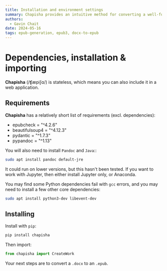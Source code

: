 ```yaml
---
title: Installation and environment settings
summary: Chapisha provides an intuitive method for converting a well-formatted Microsoft Word `.docx` file into a standards-compliant EPUB3 ebook.
authors:
  - Gavin Chait
date: 2024-05-16
tags: epub-generation, epub3, docx-to-epub
---
```


# Dependencies, installation & importing

**Chapisha** (/ʧæpiʃɑ/) is stateless, which means you can also include it in a web application.

## Requirements

**Chapisha** has a relatively short list of requirements (excl. dependencies):

* epubcheck = "^4.2.6"
* beautifulsoup4 = "^4.12.3"
* pydantic = "^1.7.3"
* pypandoc = "^1.13"

You will also need to install `Pandoc` and `Java`::

```bash
sudo apt install pandoc default-jre
```

It could run on lower versions, but this hasn't been tested. If you want to work with Jupyter, then
either install Jupyter only, or Anaconda.

You may find some Python dependencies fail with `gcc` errors, and you may need to install a few other core dependencies:

```bash
sudo apt install python3-dev libevent-dev
```

## Installing

Install with `pip`:

```bash
pip install chapisha
```

Then import:

```python
from chapisha import CreateWork
```

Your next steps are to convert a `.docx` to an `.epub`.